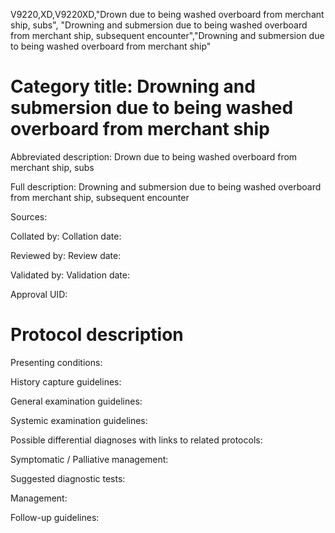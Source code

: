V9220,XD,V9220XD,"Drown due to being washed overboard from merchant ship, subs", "Drowning and submersion due to being washed overboard from merchant ship, subsequent encounter","Drowning and submersion due to being washed overboard from merchant ship"
# Category title: Drowning and submersion due to being washed overboard from merchant ship

Abbreviated description: Drown due to being washed overboard from merchant ship, subs

Full description: Drowning and submersion due to being washed overboard from merchant ship, subsequent encounter

Sources:

Collated by:
Collation date:

Reviewed by:
Review date:

Validated by:
Validation date:

Approval UID:

# Protocol description

Presenting conditions:

History capture guidelines:

General examination guidelines:

Systemic examination guidelines:

Possible differential diagnoses with links to related protocols:

Symptomatic / Palliative management:

Suggested diagnostic tests:

Management:

Follow-up guidelines:

